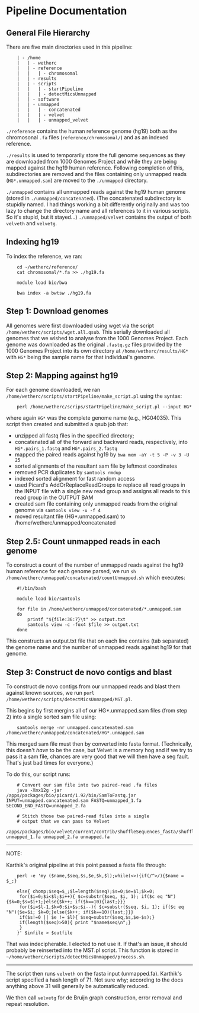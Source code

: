 Pipeline Documentation
======================

General File Hierarchy
----------------------

There are five main directories used in this pipeline:

```
	| - /home
	|   | - wetherc
	|   | - reference
	|   |   | - chromosomal
	|   | - results
	|   | - scripts
	|   |   | - startPipeline
	|   |   | - detectMicsUnmapped
	|   | - software
	|   | - unmapped
	|   |   | - concatenated
	|   |   | - velvet
	|	|	| - unmapped_velvet
```

`./reference` contains the human reference genome (hg19) both as the chromosonal `.fa` files (`reference/chromosomal/`) and as an indexed reference.

`./results` is used to temporarily store the full genome sequences as they are downloaded from 1000 Genomes Project and while they are being mapped against the hg19 human reference. Following completion of this, subdirectories are removed and the files containing only unmapped reads (`HG*.unmapped.sam`) are moved to the `./unmapped` directory.

`./unmapped` contains all unmapped reads against the hg19 human genome (stored in `./unmapped/concatenated`). (The concatenated subdirectory is stupidly named. I had things working a bit differently originally and was too lazy to change the directory name and all references to it in various scripts. So it's stupid, but it stayed...) `./unmapped/velvet` contains the output of both `velveth` and `velvetg`.

Indexing hg19
-------------

To index the reference, we ran:

```
	cd ~/wetherc/reference/
	cat chromosomal/*.fa >> ./hg19.fa

	module load bio/bwa

	bwa index -a bwtsw ./hg19.fa
```

Step 1: Download genomes
------------------------

All genomes were first downloaded using wget via the script `/home/wetherc/scripts/wget.all.qsub`. This serially downloaded all genomes that we wished to analyse from the 1000 Genomes Project. Each genome was downloaded as the original `.fastq.gz` files provided by the 1000 Genomes Project into its own directory at `/home/wetherc/results/HG*` with `HG*` being the sample name for that individual's genome.

Step 2: Mapping against hg19
----------------------------

For each genome downloaded, we ran `/home/wetherc/scripts/startPipeline/make_script.pl` using the syntax:

```
	perl /home/wetherc/scrips/startPipeline/make_script.pl --input HG*
```

where again `HG*` was the complete genome name (e.g., HG04035). This script then created and submitted a qsub job that:

  - unzipped all fastq files in the specified directory;
  - concatenated all of the forward and backward reads, respectively, into `HG*.pairs_1.fastq` and `HG*.pairs_2.fastq`
  - mapped the paired reads against hg19 by `bwa mem -aY -t 5 -P -v 3 -U 25`
  - sorted alignments of the resultant sam file by leftmost coordinates
  - removed PCR duplicates by `samtools rmdup`
  - indexed sorted alignment for fast random access
  - used Picard's AddOrReplaceReadGroups to replace all read groups in the INPUT file with a single new read group and assigns all reads to this read group in the OUTPUT BAM
  - created sam file containing only unmapped reads from the original genome via `samtools view -u -f 4`
  - moved resultant file (HG*.unmapped.sam) to /home/wetherc/unmapped/concatenated

Step 2.5: Count unmapped reads in each genome
---------------------------------------------

To construct a count of the number of unmapped reads against the hg19 human reference for each genome parsed, we run `sh /home/wetherc/unmapped/concatenated/countUnmapped.sh` which executes:

```
	#!/bin/bash

	module load bio/samtools

	for file in /home/wetherc/unmapped/concatenated/*.unmapped.sam
	do
		printf "${file:36:7}\t" >> output.txt
		samtools view -c -fox4 $file >> output.txt
	done
```

This constructs an output.txt file that on each line contains (tab separated) the genome name and the number of unmapped reads against hg19 for that genome.

Step 3: Construct de novo contigs and blast
-------------------------------------------

To construct de novo contigs from our unmapped reads and blast them against known sources, we run `perl /home/wetherc/scripts/detectMicsUnmapped/MST.pl`.

This begins by first mergins all of our HG*.unmapped.sam files (from step 2) into a single sorted sam file using:

```
	samtools merge -nr unmapped.concatenated.sam  /home/wetherc/unmapped/concatenated/HG*.unmapped.sam
```

This merged sam file must then by converted into fasta format. (Technically, this doesn't *have* to be the case, but Velvet is a memory hog and if we try to pass it a sam file, chances are very good that we will then have a seg fault. That's just bad times for everyone.)

To do this, our script runs:

```
	# Convert our sam file into two paired-read .fa files
	java -Xmx12g -jar /apps/packages/bio/picard/1.92/bin/SamToFastq.jar INPUT=unmapped.concatenated.sam FASTQ=unmapped_1.fa SECOND_END_FASTQ=unmapped_2.fa

	# Stitch those two paired-read files into a single
	# output that we can pass to Velvet
	/apps/packages/bio/velvet/current/contrib/shuffleSequences_fasta/shuffleSequences_fasta.pl unmapped_1.fa unmapped_2.fa unmapped.fa
```

- - - - - -
NOTE:

Karthik's original pipeline at this point passed a fasta file through:

```
	perl -e 'my ($name,$seq,$s,$e,$k,$l);while(<>){if(/^>/){$name = $_;}

	else{ chomp;$seq=$_;$l=length($seq);$s=0;$e=$l;$k=0;
	 for($i=0;$i<$l;$i++){ $c=substr($seq, $i, 1); if($c eq "N"){$k=0;$s=$i+1;}else{$k++; if($k==10){last;}}}
	 for($i=$l-1,$k=0;$i>$s;$i--){ $c=substr($seq, $i, 1); if($c eq "N"){$e=$i; $k=0;}else{$k++; if($k==10){last;}}}
	 if($s!=0 || $e != $l){ $seq=substr($seq,$s,$e-$s);}
	 if(length($seq)>50){ print "$name$seq\n";}
	 }
	}' $infile > $outfile
```

That was indecipherable. I elected to not use it. If that's an issue, it should probably be reinserted into the MST.pl script. This function is stored in `~/home/wetherc/scripts/detectMicsUnmapped/process.sh`.
- - - - - -

The script then runs `velveth` on the fasta input (unmapped.fa). Karthik's script specified a hash length of 71. Not sure why; according to the docs anything above 31 will generally be automatically reduced.

We then call `velvetg` for de Bruijn graph construction, error removal and repeat resolution.